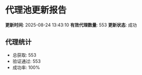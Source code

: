 # 代理池更新报告

**更新时间**: 2025-08-24 13:43:10
**有效代理数量**: 553
**更新状态**:  成功

## 代理统计
- 总获取: 553
- 验证通过: 553
- 成功率: 100%
